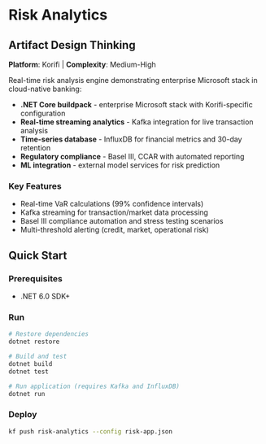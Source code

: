 # Risk Analytics

## Artifact Design Thinking

**Platform**: Korifi | **Complexity**: Medium-High

Real-time risk analysis engine demonstrating enterprise Microsoft stack in cloud-native banking:

- **.NET Core buildpack** - enterprise Microsoft stack with Korifi-specific configuration
- **Real-time streaming analytics** - Kafka integration for live transaction analysis
- **Time-series database** - InfluxDB for financial metrics and 30-day retention
- **Regulatory compliance** - Basel III, CCAR with automated reporting
- **ML integration** - external model services for risk prediction

### Key Features
- Real-time VaR calculations (99% confidence intervals)
- Kafka streaming for transaction/market data processing
- Basel III compliance automation and stress testing scenarios
- Multi-threshold alerting (credit, market, operational risk)

## Quick Start

### Prerequisites
- .NET 6.0 SDK+

### Run
```bash
# Restore dependencies
dotnet restore

# Build and test
dotnet build
dotnet test

# Run application (requires Kafka and InfluxDB)
dotnet run
```

### Deploy
```bash
kf push risk-analytics --config risk-app.json
```
